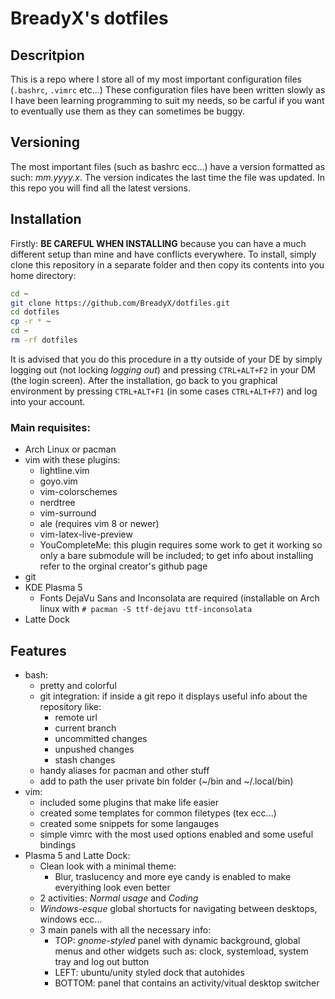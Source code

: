 # BreadyX's dotfiles
## Descritpion
This is a repo where I store all of my most important configuration files (`.bashrc`, `.vimrc` etc...)
These configuration files have been written slowly as I have been learning programming to suit my needs, so be carful if you want to eventually use them as they can sometimes be buggy.
## Versioning
The most important files (such as bashrc ecc...) have a version formatted as such: *mm.yyyy.x*. The version indicates the last time the file was updated. In this repo you will find all the latest versions.
## Installation
Firstly: **BE CAREFUL WHEN INSTALLING** because you can have a much different setup than mine and have conflicts everywhere.
To install, simply clone this repository in a separate folder and then copy its contents into you home directory:
```sh
cd ~
git clone https://github.com/BreadyX/dotfiles.git
cd dotfiles
cp -r * ~
cd ~
rm -rf dotfiles
```
It is advised that you do this procedure in a tty outside of your DE by simply logging out (not locking *logging out*) and pressing `CTRL+ALT+F2` in your DM (the login screen). After the installation, go back to you graphical environment by pressing `CTRL+ALT+F1` (in some cases `CTRL+ALT+F7`) and log into your account.
### Main requisites:
- Arch Linux or pacman
- vim with these plugins:
	- lightline.vim
	- goyo.vim
	- vim-colorschemes
	- nerdtree
	- vim-surround
	- ale (requires vim 8 or newer)
	- vim-latex-live-preview
	- YouCompleteMe: this plugin requires some work to get it working so only a bare submodule will be included; to get info about installing refer to the orginal creator's github page
- git
- KDE Plasma 5
	- Fonts DejaVu Sans and Inconsolata are required (installable on Arch linux with ```# pacman -S ttf-dejavu ttf-inconsolata```
- Latte Dock
## Features
- bash:
	- pretty and colorful
	- git integration: if inside a git repo it displays useful info about the repository like:
		- remote url
		- current branch
		- uncommitted changes
		- unpushed changes
		- stash changes
	- handy aliases for pacman and other stuff
	- add to path the user private bin folder (~/bin and ~/.local/bin)
- vim:
	- included some plugins that make life easier
	- created some templates for common filetypes (tex ecc...)
	- created some snippets for some langauges
	- simple vimrc with the most used options enabled and some useful bindings
- Plasma 5 and Latte Dock:
	- Clean look with a minimal theme:
		- Blur, traslucency and more eye candy is enabled to make everyithing look even better
	- 2 activities: *Normal usage* and *Coding*
	- *Windows-esque* global shortucts for navigating between desktops, windows ecc...
	- 3 main panels with all the necessary info:
		- TOP: *gnome-styled* panel with dynamic background, global menus and other widgets such as: clock, systemload, system tray and log out button
		- LEFT: ubuntu/unity styled dock that autohides
		- BOTTOM: panel that contains an activity/vitual desktop switcher
